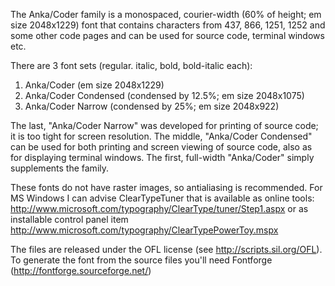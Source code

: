 The Anka/Coder family is a monospaced, courier-width (60% of height; em size 2048x1229) font that contains characters from 437, 866, 1251, 1252 and some other code pages and can be used for source code, terminal windows etc.

There are 3 font sets (regular. italic, bold, bold-italic each):
1. Anka/Coder (em size 2048x1229)
2. Anka/Coder Condensed (condensed by 12.5%; em size 2048x1075)
3. Anka/Coder Narrow (condensed by 25%; em size 2048x922)

The last, "Anka/Coder Narrow" was developed for printing of source code; it is too tight for screen resolution.
The middle, "Anka/Coder Condensed" can be used for both printing and screen viewing of source code, also as for displaying terminal windows.
The first, full-width "Anka/Coder" simply supplements the family.

These fonts do not have raster images, so antialiasing is recommended. For MS Windows I can advise ClearTypeTuner that is available as online tools: http://www.microsoft.com/typography/ClearType/tuner/Step1.aspx or as installable control panel item http://www.microsoft.com/typography/ClearTypePowerToy.mspx

The files are released under the OFL license (see http://scripts.sil.org/OFL).
To generate the font from the source files you'll need Fontforge (http://fontforge.sourceforge.net/)